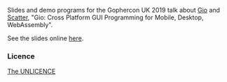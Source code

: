 Slides and demo programs for the Gophercon UK 2019 talk about [Gio](https://gioui.org/) and
[Scatter](https://scatter.im/), "Gio: Cross Platform GUI Programming for Mobile, Desktop, WebAssembly".

See the slides online [here](https://go-talks.appspot.com/github.com/eliasnaur/gophercon-uk-2019-talk/gophercon-uk-2019.slide).

### Licence

[The UNLICENCE](https://unlicense.org/)
